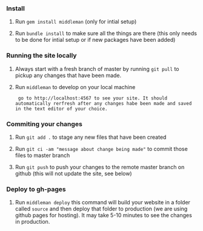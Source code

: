 ### Install

  1. Run `gem install middleman` (only for intial setup)

  2. Run `bundle install` to make sure all the things are there (this only needs to be done for intial setup or if new packages have been added) 

### Running the site locally

  1. Always start with a fresh branch of master by running `git pull` to pickup any changes that have been made. 

  2. Run `middleman` to develop on your local machine 

          go to http://localhost:4567 to see your site. It should automatically rerfresh after any changes habe been made and saved in the text editor of your choice.
          
### Commiting your changes

  1. Run `git add .` to stage any new files that have been created
  
  2. Run `git ci -am "message about change being made"` to commit those files to master branch
  
  3. Run `git push` to push your changes to the remote master branch on github (this will not update the site, see below)

### Deploy to gh-pages

  1. Run `middleman deploy` this command will build your website in a folder called `source` and then deploy that folder to production (we are using github pages for hosting). It may take 5-10 minutes to see the changes in production. 
